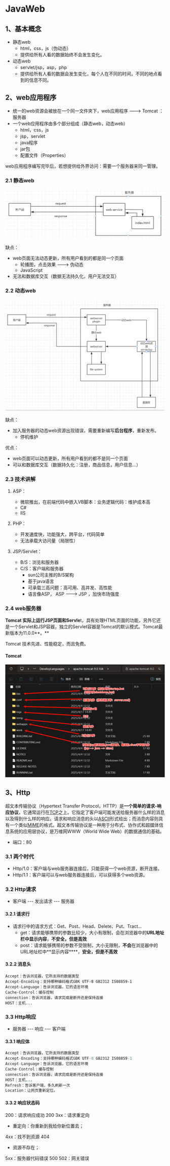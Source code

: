 # JavaWeb

## 1、基本概念

- 静态web
  - html，css，js（伪动态）
  - 提供给所有人看的数据始终不会发生变化。
- 动态web
  - servlet/jsp，asp，php
  - 提供给所有人看的数据会发生变化，每个人在不同的时间，不同的地点看到的信息不同。



## 2、web应用程序

- 统一的web资源会被放在一个同一文件夹下，web应用程序 ---> Tomcat ：服务器
- 一个web应用程序由多个部分组成（静态web，动态web）
  - html，css，js
  - jsp，servlet
  - java程序
  - jar包
  - 配置文件（Properties）

web应用程序编写完毕后，若想提供给外界访问：需要一个服务器来同一管理。

### 2.1 静态web



![image-20250417105645252](javaweb.assets/image-20250417105645252.png)

缺点：

- web页面无法动态更新，所有用户看到的都是同一个页面
  - 轮播图，点击效果   --->  伪动态
  - JavaScript
- 无法和数据库交互（数据无法持久化，用户无法交互）

### 2.2 动态web

![image-20250417110232645](javaweb.assets/image-20250417110232645.png)

缺点：

- 加入服务器的动态web资源出现错误，需要重新编写**后台程序**，重新发布。
  - 停机维护

优点：

- web页面可以动态更新，所有用户看到的都不是同一个页面
- 可以和数据库交互（数据持久化：注册，商品信息，用户信息...）

### 2.3 技术讲解

1. ASP：
   - 微软推出，在前端代码中嵌入VB脚本：业务逻辑代码：维护成本高
   - C#
   - IIS

2. PHP：
   - 开发速度快，功能强大，跨平台，代码简单
   - 无法承载大访问量（局限性）
3. JSP/Servlet：
   - B/S：浏览和服务器
   - C/S：客户端和服务器
     - sun公司主推的B/S架构
     - 基于java语言
     - 可承载三高问题：高可用、高并发、高性能
     - 语言像ASP， ASP ---> JSP ，加快市场强度

### 2.4 web服务器

**Tomcat 实际上运行JSP页面和Servle**t，具有处理HTML页面的功能，另外它还是一个Servlet和JSP容器，独立的Servlet容器是Tomcat的默认模式。Tomcat最新版本为11.0.0**。**

Tomcat 技术先进、性能稳定，而且免费。



#### Tomcat

![image-20250417151137095](javaweb.assets/image-20250417151137095.png)



## 3、Http

超文本传输协议（Hypertext Transfer Protocol，HTTP）是**一个简单的请求-响应协议**，它通常运行在[TCP](https://baike.baidu.com/item/TCP/33012?fromModule=lemma_inlink)之上。它指定了客户端可能发送给服务器什么样的消息以及得到什么样的响应。请求和响应消息的头以[ASCII](https://baike.baidu.com/item/ASCII/309296?fromModule=lemma_inlink)形式给出；而消息内容则具有一个类似[MIME](https://baike.baidu.com/item/MIME/2900607?fromModule=lemma_inlink)的格式。超文本传输协议是一种用于分布式、协作式和超媒体信息系统的应用层协议，是万维网WWW（World Wide Web）的数据通信的基础。

- 端口：80

### 3.1 两个时代

- Http/1.0：客户端与web服务器连接后，只能获得一个web资源，断开连接。
- Http/1.1：客户端可以与web服务器连接后，可以获得多个web资源。

### 3.2 Http请求

- 客户端 --- 发出请求 --- 服务器

#### 3.2.1 请求行

- 请求行中的请求方式：Get、Post、Head、Delete、Put、Tract...
  - get：请求能够携带的参数比较少，大小有限制，会在浏览器中的**URL地址栏中显示内容**，**不安全，但是高效**
  - post：请求能够携带的参数不受限制，大小无限制，**不会**在浏览器中的URL地址栏中**显示内容****，**安全，但是不高效**

#### 3.2.2 消息头

~~~jajva
Accept：告诉浏览器，它所支持的数据类型
Accept-Encoding：支持哪种编码格式GBK UTF-8 GB2312 IS08859-1
Accept-Language：告诉浏览器，它的语言环境
Cache-Control：缓存控制
connection：告诉浏览器，请求完成是断开还是保持连接
HOST：主机...
~~~



### 3.3 Http响应

- 服务器 --- 响应 --- 客户端

#### 3.3.1 响应体

~~~java
Accept：告诉浏览器，它所支持的数据类型
Accept-Encoding：支持哪种编码格式GBK UTF-8 GB2312 IS08859-1
Accept-Language：告诉浏览器，它的语言环境
Cache-Control：缓存控制
connection：告诉浏览器，请求完成是断开还是保持连接
HOST：主机...
Refresh：告诉客户端，多久刷新一次
Location：让网页重新定位。
~~~

#### 3.3.2 响应状态码

200：请求响应成功     200
3xx：请求重定向

- 重定向：你重新到我给你新位置去；

4xx：找不到资源         404

- 资源不存在；

5xx：服务器代码错误  500    502：网关错误








































